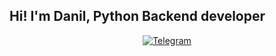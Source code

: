 ## Hi! I'm Danil, Python Backend developer


<div id="social" align="center">
  <a href="https://t.me/THEDAN320">
    <img src="https://img.shields.io/badge/Telegram-blue?style=for-the-badgelogo=telegramlogoColor=white" alt="Telegram">
  </a>
</div>
<!--
**THEDAN320/THEDAN320** is a ✨ _special_ ✨ repository because its `README.md` (this file) appears on your GitHub profile.

Here are some ideas to get you started:

- 🔭 I’m currently working on ...
- 🌱 I’m currently learning ...
- 👯 I’m looking to collaborate on ...
- 🤔 I’m looking for help with ...
- 💬 Ask me about ...
- 📫 How to reach me: ...
- 😄 Pronouns: ...
- ⚡ Fun fact: ...
-->
